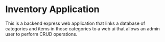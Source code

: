 # Inventory Application
This is a backend express web application that links a database of categories and items in those categories to a web ui that allows an admin user to perform CRUD operations. 
